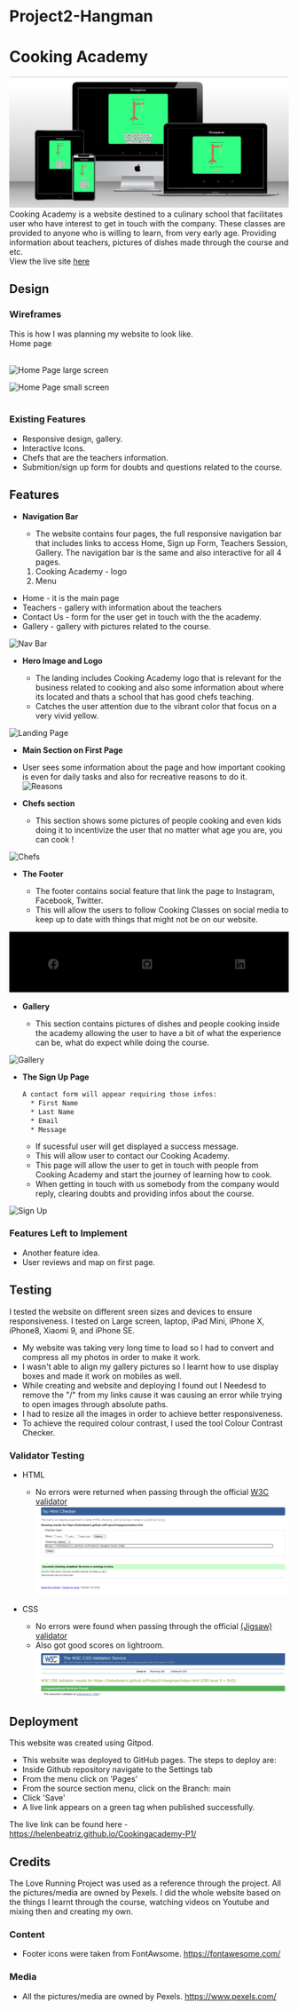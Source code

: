 # Project2-Hangman
# Cooking Academy 
![Mockup](/assets/images/mockup.png)
Cooking Academy is a website destined to a culinary school that facilitates user who have interest to get in touch with the company. 
These classes are provided to anyone who is willing to learn, from very early age. 
Providing information about teachers, pictures of dishes made through the course and etc.  
View the live site [here](https://helenbeatriz.github.io/Cookingacademy-P1/)

## Design

### Wireframes

This is how I was planning my website to look like. 
<br>
Home page
<br><br>

![Home Page large screen](/assets/images/bigscreen.png)

![Home Page small screen](/assets/images/phone.png)
<br><br>

### Existing Features

* Responsive design, gallery.
* Interactive Icons.
* Chefs that are the teachers information.
* Submition/sign up form for doubts and questions related to the course.

## Features 

- __Navigation Bar__

  - The website contains four pages, the full responsive navigation bar that includes links to access Home, Sign up Form, Teachers Session, Gallery.
  The navigation bar is the same and also interactive for all 4 pages.
  <ol>
    <li>Cooking Academy - logo </li>
    <li>Menu</li>
<ul>
        <li>Home - it is the main page</li>
        <li>Teachers - gallery with information about the teachers </li>
        <li>Contact Us - form for the user get in touch with the the academy.</li>
        <li> Gallery - gallery with pictures related to the course. </li>
</ul>
 
![Nav Bar](/assets/images/navbar.png) 

- __Hero Image and Logo__

  - The landing includes Cooking Academy logo that is relevant for the business related to cooking and also some information about where its located and thats a school that has good chefs teaching.  
  - Catches the user attention due to the vibrant color that focus on a very vivid yellow. 

![Landing Page](assets/images/covermain.png)

- __Main Section on First Page__

 - User sees some information about the page and how important cooking is even for daily tasks and also for recreative reasons to do it. 
![Reasons](assets/images/reasons.png) 

- __Chefs section__

  - This section shows some pictures of people cooking and even kids doing it to incentivize the user that no matter what age you are, you can cook ! 

![Chefs](assets/images/chefsforreadme.png) 

- __The Footer__ 

  - The footer contains social feature that link the page to Instagram, Facebook, Twitter.
  - This will allow the users to follow Cooking Classes on social media to keep up to date with things that might not be on our website. 

![Footer](assets/images/footer.png)

- __Gallery__

  - This section contains pictures of dishes and people cooking inside the academy allowing the user to have a bit of what the experience can be, what do expect while doing the course.

![Gallery](assets/images/gallery.png)

- __The Sign Up Page__

      A contact form will appear requiring those infos:
        * First Name 
        * Last Name 
        * Email 
        * Message 
    * If sucessful user will get displayed a success message.
    * This will allow user to contact our Cooking Academy.
  - This page will allow the user to get in touch with people from Cooking Academy and start the journey of learning how to cook. 
  - When getting in touch with us somebody from the company would reply, clearing doubts and providing infos about the course.

![Sign Up](assets/images/form.png)


### Features Left to Implement

- Another feature idea.
- User reviews and map on first page.

## Testing 

I tested the website on different sreen sizes and devices to ensure responsiveness. I tested on Large screen, laptop, iPad Mini, iPhone X, iPhone8, Xiaomi 9, and iPhone SE.

- My website was taking very long time to load so I had to convert and compress all my photos in order to make it work. 
- I wasn't able to align my gallery pictures so I learnt how to use display boxes and made it work on mobiles as well.
- While creating and website and deploying I found out I Needesd to remove the "/" from my links cause it was causing an error while trying to open images through absolute paths. 
- I had to resize all the images in order to achieve better responsiveness.
- To achieve the required colour contrast, I used the tool Colour Contrast Checker.

### Validator Testing 

- HTML
  - No errors were returned when passing through the official [W3C validator](https://validator.w3.org/nu/?doc=https%3A%2F%2Fhelenbeatriz.github.io%2FCookingacademy-P1%2F) 
  ![HTML-Validator](assets/images/htmlvalidator.png)
  
- CSS
  - No errors were found when passing through the official [(Jigsaw) validator](https://jigsaw.w3.org/css-validator/validator?uri=https%3A%2F%2Fhelenbeatriz.github.io%2FCookingacademy-P1%2F&profile=css3svg&usermedium=all&warning=1&vextwarning=&lang=en)
  - Also got good scores on lightroom. 
  ![CSS-validator](assets/images/cssvalidator.png)


## Deployment

This website was created using Gitpod.

  - This website was deployed to GitHub pages. The steps to deploy are: 
  - Inside Github repository navigate to the Settings tab 
  - From the menu click on 'Pages'
  - From the source section menu, click on the Branch: main
  - Click 'Save'
  - A live link appears on a green tag when published successfully. 

The live link can be found here - https://helenbeatriz.github.io/Cookingacademy-P1/


## Credits 

The Love Running Project was used as a reference through the project. 
All the pictures/media are owned by Pexels.
I did the whole website based on the things I learnt through the course, watching videos on Youtube and mixing then and creating my own. 

### Content 

- Footer icons were taken from FontAwsome. https://fontawesome.com/

### Media

- All the pictures/media are owned by Pexels. https://www.pexels.com/